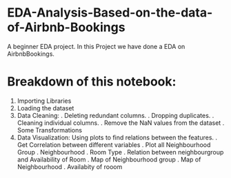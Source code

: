 # EDA-Analysis-Based-on-the-data-of-Airbnb-Bookings
A beginner EDA project. In this Project we have done a EDA on AirbnbBookings.
# Breakdown of this notebook:
1. Importing Libraries
2. Loading the dataset
3. Data Cleaning:
. Deleting redundant columns.
. Dropping duplicates.
. Cleaning individual columns.
. Remove the NaN values from the dataset
. Some Transformations
4. Data Visualization: Using plots to find relations between the features.
. Get Correlation between different variables
. Plot all Neighbourhood Group
. Neighbourhood
. Room Type
. Relation between neighbourgroup and Availability of Room
. Map of Neighbourhood group
. Map of Neighbourhood
. Availabity of rooom



